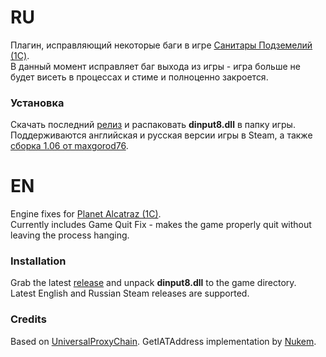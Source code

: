 # RU
Плагин, исправляющий некоторые баги в игре [Санитары Подземелий (1C)](https://store.steampowered.com/app/289420/Planet_Alcatraz/).  
В данный момент исправляет баг выхода из игры - игра больше не будет висеть в процессах и стиме и полноценно закроется.
### Установка
Скачать последний [релиз](https://github.com/c6-dev/PlanetAlcatrazFixes/releases/latest) и распаковать **dinput8.dll** в папку игры.  
Поддерживаются английская и русская версии игры в Steam, а также [сборка 1.06 от maxgorod76](https://steamcommunity.com/sharedfiles/filedetails/?id=1359880153).

# EN
Engine fixes for [Planet Alcatraz (1C)](https://store.steampowered.com/app/289420/Planet_Alcatraz/).  
Currently includes Game Quit Fix - makes the game properly quit without leaving the process hanging.
### Installation
Grab the latest [release](https://github.com/c6-dev/PlanetAlcatrazFixes/releases/latest) and unpack **dinput8.dll** to the game directory.  
Latest English and Russian Steam releases are supported.
### Credits
Based on [UniversalProxyChain](https://github.com/Jiiks/UniversalProxyChain). GetIATAddress implementation by [Nukem](https://github.com/Nukem9).




